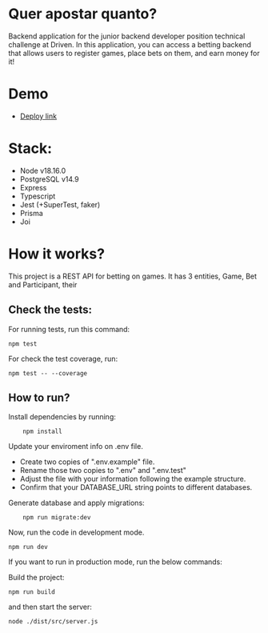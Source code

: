 # Quer apostar quanto?

Backend application for the junior backend developer position technical challenge at Driven. In this application, you can access a betting backend that allows users to register games, place bets on them, and earn money for it!

# Demo

-   [Deploy link](https://desafio-tecnico-l658.onrender.com)

# Stack:

-   Node v18.16.0
-   PostgreSQL v14.9
-   Express
-   Typescript
-   Jest (+SuperTest, faker)
-   Prisma
-   Joi

# How it works?

This project is a REST API for betting on games. It has 3 entities, Game, Bet and Participant, their

## Check the tests:

For running tests, run this command:

```
npm test
```

For check the test coverage, run:

```
npm test -- --coverage
```

## How to run?

Install dependencies by running:

```
    npm install
```

Update your enviroment info on .env file.

-   Create two copies of ".env.example" file.
-   Rename those two copies to ".env" and ".env.test"
-   Adjust the file with your information following the example structure.
-   Confirm that your DATABASE_URL string points to different databases.

Generate database and apply migrations:

```
    npm run migrate:dev
```

Now, run the code in development mode.

```
npm run dev
```

If you want to run in production mode, run the below commands:

Build the project:

```
npm run build
```

and then start the server:

```
node ./dist/src/server.js
```
